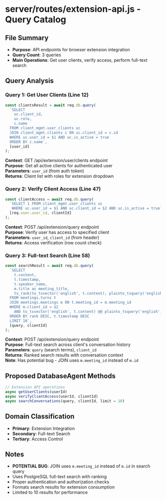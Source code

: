# server/routes/extension-api.js - Query Catalog

## File Summary
- **Purpose**: API endpoints for browser extension integration
- **Query Count**: 3 queries
- **Main Operations**: Get user clients, verify access, perform full-text search

## Query Analysis

### Query 1: Get User Clients (Line 12)
```javascript
const clientsResult = await req.db.query(
  `SELECT 
    uc.client_id,
    uc.role,
    c.name
  FROM client_mgmt.user_clients uc
  JOIN client_mgmt.clients c ON uc.client_id = c.id
  WHERE uc.user_id = $1 AND uc.is_active = true
  ORDER BY c.name`,
  [user_id]
);
```
**Context**: GET /api/extension/user/clients endpoint  
**Purpose**: Get all active clients for authenticated user  
**Parameters**: `user_id` (from auth token)  
**Returns**: Client list with roles for extension dropdown

### Query 2: Verify Client Access (Line 47)
```javascript
const clientAccess = await req.db.query(
  `SELECT 1 FROM client_mgmt.user_clients uc
   WHERE uc.user_id = $1 AND uc.client_id = $2 AND uc.is_active = true`,
  [req.user.user_id, clientId]
);
```
**Context**: POST /api/extension/query endpoint  
**Purpose**: Verify user has access to specified client  
**Parameters**: `user_id`, `client_id` (from header)  
**Returns**: Access verification (row count check)

### Query 3: Full-text Search (Line 58)
```javascript
const searchResult = await req.db.query(
  `SELECT 
    t.content,
    t.timestamp,
    t.speaker_name,
    m.title as meeting_title,
    ts_rank(to_tsvector('english', t.content), plainto_tsquery('english', $1)) as rank
  FROM meetings.turns t
  JOIN meetings.meetings m ON t.meeting_id = m.meeting_id
  WHERE m.client_id = $2 
    AND to_tsvector('english', t.content) @@ plainto_tsquery('english', $1)
  ORDER BY rank DESC, t.timestamp DESC
  LIMIT 10`,
  [query, clientId]
);
```
**Context**: POST /api/extension/query endpoint  
**Purpose**: Full-text search across client's conversation history  
**Parameters**: `query` (search terms), `client_id`  
**Returns**: Ranked search results with conversation context  
**Note**: Has potential bug - JOIN uses `m.meeting_id` instead of `m.id`

## Proposed DatabaseAgent Methods

```javascript
// Extension API operations
async getUserClients(userId)
async verifyClientAccess(userId, clientId)  
async searchConversations(query, clientId, limit = 10)
```

## Domain Classification
- **Primary**: Extension Integration
- **Secondary**: Full-text Search
- **Tertiary**: Access Control

## Notes
- **POTENTIAL BUG**: JOIN uses `m.meeting_id` instead of `m.id` in search query
- Uses PostgreSQL full-text search with ranking
- Proper authentication and authorization checks
- Formats search results for extension consumption
- Limited to 10 results for performance